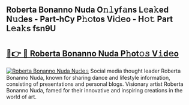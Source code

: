 ## Roberta Bonanno Nuda O𝚗𝚕yf𝚊ns L𝚎a𝚔ed N𝚞𝚍es - Part-hCy P𝚑𝚘tos Vi𝚍𝚎o - H𝚘𝚝 Part L𝚎a𝚔s fsn9U

# <h2><a href="http://kfaitrb.oniu.top/?m=Roberta+Bonanno+Nuda">🔗👉 🔴 Roberta Bonanno Nuda P𝚑ot𝚘𝚜 V𝚒d𝚎o</a></h2>

[![Roberta Bonanno Nuda Nu𝚍e𝚜](https://i.imgur.com/0qMVB7G.gif)](http://kfaitrb.oniu.top/?m=Roberta+Bonanno+Nuda)
Social media thought leader Roberta Bonanno Nuda, known for sharing dance and lifestyle information, consisting of presentations and personal blogs. Visionary artist Roberta Bonanno Nuda, famed for their innovative and inspiring creations in the world of art.  
